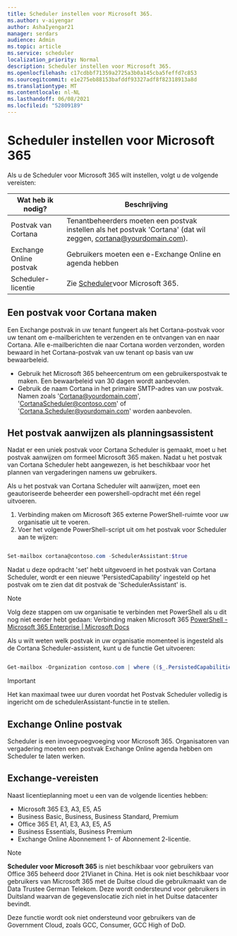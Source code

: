 ```yaml
---
title: Scheduler instellen voor Microsoft 365.
ms.author: v-aiyengar
author: AshaIyengar21
manager: serdars
audience: Admin
ms.topic: article
ms.service: scheduler
localization_priority: Normal
description: Scheduler instellen voor Microsoft 365.
ms.openlocfilehash: c17cdbbf71359a2725a3b0a145cba5feffd7c853
ms.sourcegitcommit: e1e275eb88153bafddf93327adf8f82318913a8d
ms.translationtype: MT
ms.contentlocale: nl-NL
ms.lasthandoff: 06/08/2021
ms.locfileid: "52809189"
---
```

# <a name="setting-up-scheduler-for-microsoft-365"></a>Scheduler instellen voor Microsoft 365

Als u de Scheduler voor Microsoft 365 wilt instellen, volgt u de volgende vereisten:

|**Wat heb ik nodig?** |**Beschrijving** |
|-------------------|-------------|
|Postvak van Cortana |Tenantbeheerders moeten een postvak instellen als het postvak 'Cortana' (dat wil zeggen, cortana@yourdomain.com).         |
|Exchange Online postvak |Gebruikers moeten een e-Exchange Online en agenda hebben         |
|Scheduler-licentie |Zie [Scheduler](https://www.microsoft.com/microsoft-365/meeting-scheduler-pricing)voor Microsoft 365.        |

## <a name="create-a-mailbox-for-cortana"></a>Een postvak voor Cortana maken
Een Exchange postvak in uw tenant fungeert als het Cortana-postvak voor uw tenant om e-mailberichten te verzenden en te ontvangen van en naar Cortana. Alle e-mailberichten die naar Cortana worden verzonden, worden bewaard in het Cortana-postvak van uw tenant op basis van uw bewaarbeleid.

- Gebruik het Microsoft 365 beheercentrum om een gebruikerspostvak te maken. Een bewaarbeleid van 30 dagen wordt aanbevolen. 
- Gebruik de naam Cortana in het primaire SMTP-adres van uw postvak. Namen zoals 'Cortana@yourdomain.com', 'CortanaScheduler@contoso.com' of 'Cortana.Scheduler@yourdomain.com' worden aanbevolen.

## <a name="designate-the-mailbox-as-the-scheduler-assistant"></a>Het postvak aanwijzen als planningsassistent

Nadat er een uniek postvak voor Cortana Scheduler is gemaakt, moet u het postvak aanwijzen om formeel Microsoft 365 maken. Nadat u het postvak van Cortana Scheduler hebt aangewezen, is het beschikbaar voor het plannen van vergaderingen namens uw gebruikers.

Als u het postvak van Cortana Scheduler wilt aanwijzen, moet een geautoriseerde beheerder een powershell-opdracht met één regel uitvoeren. 

1. Verbinding maken om Microsoft 365 externe PowerShell-ruimte voor uw organisatie uit te voeren.
2. Voer het volgende PowerShell-script uit om het postvak voor Scheduler aan te wijzen:

```powershell

Set-mailbox cortana@contoso.com -SchedulerAssistant:$true

```

Nadat u deze opdracht 'set' hebt uitgevoerd in het postvak van Cortana Scheduler, wordt er een nieuwe 'PersistedCapability' ingesteld op het postvak om te zien dat dit postvak de 'SchedulerAssistant' is.

> [!NOTE]
> Volg deze stappen om uw organisatie te verbinden met PowerShell als u dit nog niet eerder hebt gedaan: Verbinding maken Microsoft 365 [PowerShell - Microsoft 365 Enterprise | Microsoft Docs](../enterprise/connect-to-microsoft-365-powershell.md)

Als u wilt weten welk postvak in uw organisatie momenteel is ingesteld als de Cortana Scheduler-assistent, kunt u de functie Get uitvoeren:
 
```powershell

Get-mailbox -Organization contoso.com | where {($_.PersistedCapabilities -like "SchedulerAssistant")}

```

> [!IMPORTANT]
> Het kan maximaal twee uur duren voordat het Postvak Scheduler volledig is ingericht om de schedulerAssistant-functie in te stellen.

## <a name="exchange-online-mailbox"></a>Exchange Online postvak
Scheduler is een invoegvoegvoeging voor Microsoft 365. Organisatoren van vergadering moeten een postvak Exchange Online agenda hebben om Scheduler te laten werken.

## <a name="exchange-requirements"></a>Exchange-vereisten

Naast licentieplanning moet u een van de volgende licenties hebben:

- Microsoft 365 E3, A3, E5, A5
- Business Basic, Business, Business Standard, Premium
- Office 365 E1, A1, E3, A3, E5, A5
- Business Essentials, Business Premium
- Exchange Online Abonnement 1- of Abonnement 2-licentie. 

> [!Note]
> **Scheduler voor Microsoft 365** is niet beschikbaar voor gebruikers van Office 365 beheerd door 21Vianet in China. Het is ook niet beschikbaar voor gebruikers van Microsoft 365 met de Duitse cloud die gebruikmaakt van de Data Trustee German Telekom. Deze wordt ondersteund voor gebruikers in Duitsland waarvan de gegevenslocatie zich niet in het Duitse datacenter bevindt.
>
>Deze functie wordt ook niet ondersteund voor gebruikers van de Government Cloud, zoals GCC, Consumer, GCC High of DoD.
